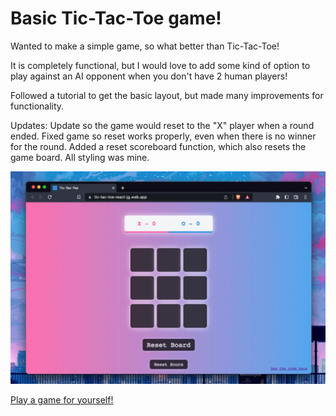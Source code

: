 # Basic Tic-Tac-Toe game!

Wanted to make a simple game, so what better than Tic-Tac-Toe!

It is completely functional, but I would love to add some kind of option to play against an AI opponent when you don't have 2 human players!

Followed a tutorial to get the basic layout, but made many improvements for functionality.

Updates: Update so the game would reset to the "X" player when a round ended. Fixed game so reset works properly, even when there is no winner for the round. Added a reset scoreboard function, which also resets the game board. All styling was mine.

![image](./public/screenshot.webp)

[Play a game for yourself!](https://tic-tac-toe-react-jg.web.app/)
